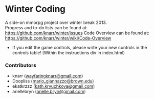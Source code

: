 Winter Coding
=============

A side-on mmorpg project over winter break 2013.  
Progress and to-do lists can be found at: https://github.com/knarr/winter/issues
Code Overview can be found at: https://github.com/knarr/winter/wiki/Code-Overview 

* If you edit the game controls, please write your new controls in the controls table!
(Within the instructions div in index.html)

### Contributors
* knarr (wayfaringknarr@gmail.com)
* Doopliss (mario_giannazzo@brown.edu)
* ekatkrzzz (kath.kryuchkova@gmail.com)
* ariellebryn (arielle.bryn@gmail.com)

